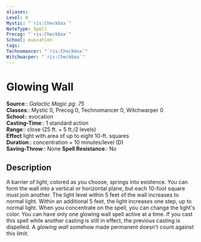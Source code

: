 ```yaml
---
aliases: 
Level: 0
Mystic: "`ris:Checkbox`"
NoteType: Spell
Precog: "`ris:Checkbox`"
School: evocation 
tags: 
Technomancer: "`ris:Checkbox`"
Witchwarper: "`ris:Checkbox`"
---
```


# Glowing Wall

**Source**:: _Galactic Magic pg. 75_  
**Classes**:: Mystic 0, Precog 0, Technomancer 0, Witchwarper 0  
**School**:: evocation  
**Casting-Time**:: 1 standard action  
**Range**:: close (25 ft. + 5 ft./2 levels)  
**Effect** light with area of up to eight 10-ft. squares  
**Duration**:: concentration + 10 minutes/level (D)  
**Saving-Throw**:: None
**Spell Resistance**:: No

## Description

A barrier of light, colored as you choose, springs into existence. You can form the wall into a vertical or horizontal plane, but each 10-foot square must join another. The light level within 5 feet of the wall increases to normal light. Within an additional 5 feet, the light increases one step, up to normal light. When you concentrate on the spell, you can change the light's color. You can have only one glowing wall spell active at a time. If you cast this spell while another casting is still in effect, the previous casting is dispelled. A _glowing wall_ somehow made permanent doesn't count against this limit.
